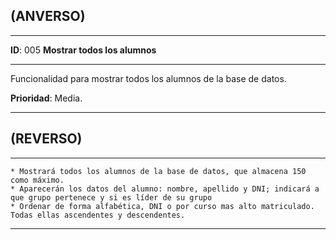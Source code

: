 ## (ANVERSO)
---

**ID**: 005 **Mostrar todos los alumnos**

---

Funcionalidad para mostrar todos los alumnos de la base de datos.

**Prioridad**: Media.

---

## (REVERSO)

---

	* Mostrará todos los alumnos de la base de datos, que almacena 150 como máximo.
	* Aparecerán los datos del alumno: nombre, apellido y DNI; indicará a que grupo pertenece y si es líder de su grupo
	* Ordenar de forma alfabética, DNI o por curso mas alto matriculado. Todas ellas ascendentes y descendentes.

---
